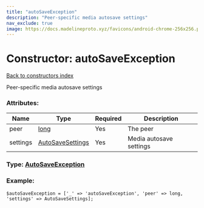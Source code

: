 ```yaml
---
title: "autoSaveException"
description: "Peer-specific media autosave settings"
nav_exclude: true
image: https://docs.madelineproto.xyz/favicons/android-chrome-256x256.png
---
```

# Constructor: autoSaveException  
[Back to constructors index](/API_docs/constructors/index.html)



Peer-specific media autosave settings

### Attributes:

| Name     |    Type       | Required | Description |
|----------|---------------|----------|-------------|
|peer|[long](/API_docs/types/long.html) | Yes|The peer|
|settings|[AutoSaveSettings](/API_docs/types/AutoSaveSettings.html) | Yes|Media autosave settings|



### Type: [AutoSaveException](/API_docs/types/AutoSaveException.html)


### Example:

```
$autoSaveException = ['_' => 'autoSaveException', 'peer' => long, 'settings' => AutoSaveSettings];
```  
